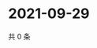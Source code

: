 # 2021-09-29

共 0 条

<!-- BEGIN WEIBO -->
<!-- 最后更新时间 Wed Sep 29 2021 05:07:59 GMT+0800 (China Standard Time) -->

<!-- END WEIBO -->
